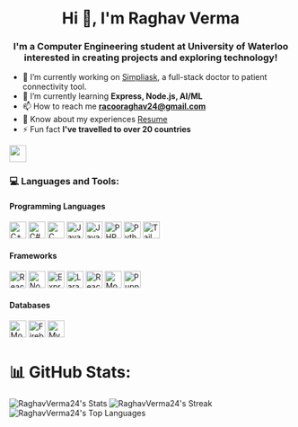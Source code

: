 <h1 align="center">Hi 👋, I'm Raghav Verma</h1>
<h3 align="center">I'm a Computer Engineering student at University of Waterloo interested in creating projects and exploring technology!</h3>

- 🔭 I’m currently working on [Simpliask](https://github.com/RaghavVerma24/SimpliAsk), a full-stack doctor to patient connectivity tool.
- 🌱 I’m currently learning **Express, Node.js, AI/ML**
- 📫 How to reach me **racooraghav24@gmail.com**
- 📄 Know about my experiences [Resume](https://flowcv.com/resume/fsg3b5ogir)
- ⚡ Fun fact **I've travelled to over 20 countries**

<a href="https://www.linkedin.com/in/raghavverm/" target="_blank"><img src="https://img.shields.io/badge/-LinkedIn-blue?style=flat-square&logo=Linkedin&logoColor=white" height="30"></a>

<h3 align="left">💻 Languages and Tools:</h3>

<h4 align="left">Programming Languages</h4>
<p align="left"> 
  <img src="https://img.shields.io/badge/C++-00599C.svg?style=for-the-badge&logo=c%2B%2B&logoColor=white" alt="C++" height="30" />
  <img src="https://img.shields.io/badge/C%23-239120.svg?style=for-the-badge&logo=c-sharp&logoColor=white" alt="C#" height="30" />
  <img src="https://img.shields.io/badge/C-00599C.svg?style=for-the-badge&logo=c&logoColor=white" alt="C" height="30" />
  <img src="https://img.shields.io/badge/Java-ED8B00.svg?style=for-the-badge&logo=java&logoColor=white" alt="Java" height="30" />
  <img src="https://img.shields.io/badge/JavaScript-F7DF1E.svg?style=for-the-badge&logo=javascript&logoColor=black" alt="JavaScript" height="30" />
  <img src="https://img.shields.io/badge/PHP-777BB4.svg?style=for-the-badge&logo=php&logoColor=white" alt="PHP" height="30" />
  <img src="https://img.shields.io/badge/Python-3776AB.svg?style=for-the-badge&logo=python&logoColor=white" alt="Python" height="30" />
  <img src="https://img.shields.io/badge/Tailwind%20CSS-38B2AC.svg?style=for-the-badge&logo=tailwind-css&logoColor=white" alt="Tailwind CSS" height="30" />
</p>

<h4 align="left">Frameworks</h4>
<p align="left"> 
  <img src="https://img.shields.io/badge/React-20232A?style=for-the-badge&logo=react&logoColor=61DAFB" alt="React" height="30">
  <img src="https://img.shields.io/badge/Node.js-43853D?style=for-the-badge&logo=node.js&logoColor=white" alt="Node.js" height="30">
  <img src="https://img.shields.io/badge/Express.js-000000?style=for-the-badge&logo=express&logoColor=white" alt="Express" height="30">
  <img src="https://img.shields.io/badge/Laravel-FF2D20?style=for-the-badge&logo=laravel&logoColor=white" alt="Laravel" height="30">
  <img src="https://img.shields.io/badge/React_Native-20232A?style=for-the-badge&logo=react&logoColor=61DAFB" alt="React Native" height="30">
  <img src="https://img.shields.io/badge/Mocha-8D6748?style=for-the-badge&logo=mocha&logoColor=white" alt="Mocha" height="30">
  <img src="https://img.shields.io/badge/Puppeteer-40B5A4?style=for-the-badge&logo=puppeteer&logoColor=white" alt="Puppeteer" height="30">
</p>

<h4 align="left">Databases</h4>
<p align="left"> 
  <img src="https://img.shields.io/badge/MongoDB-4EA94B?style=for-the-badge&logo=mongodb&logoColor=white" alt="MongoDB" height="30">
  <img src="https://img.shields.io/badge/Firebase-FFCA28?style=for-the-badge&logo=firebase&logoColor=black" alt="Firebase" height="30">
  <img src="https://img.shields.io/badge/MySQL-4479A1?style=for-the-badge&logo=mysql&logoColor=white" alt="MySQL" height="30">
</p>

# 📊 GitHub Stats:
![RaghavVerma24's Stats](https://github-readme-stats.vercel.app/api?username=RaghavVerma24&theme=vue-dark&show_icons=true&hide_border=true&count_private=true)
![RaghavVerma24's Streak](https://github-readme-streak-stats.herokuapp.com/?user=RaghavVerma24&theme=vue-dark&hide_border=true)
![RaghavVerma24's Top Languages](https://github-readme-stats.vercel.app/api/top-langs/?username=RaghavVerma24&theme=vue-dark&show_icons=true&hide_border=true&layout=compact)
